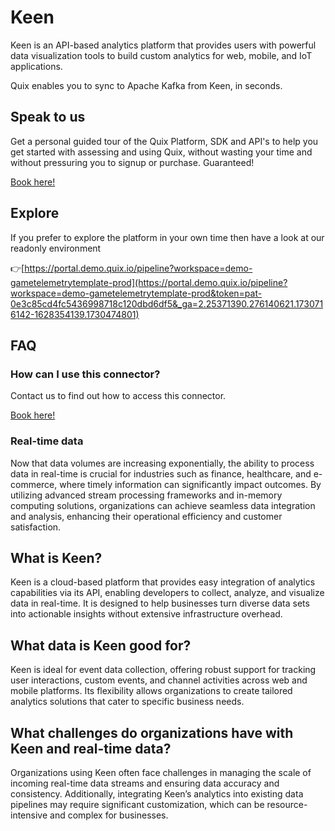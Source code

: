 <!--[tech-name]-->
# Keen

<!--[ai-blurb-about-tech]-->
Keen is an API-based analytics platform that provides users with powerful data visualization tools to build custom analytics for web, mobile, and IoT applications.

Quix enables you to sync to Apache Kafka <span id="to_or_from">from</span> <span id="techname">Keen</span>, in seconds.

## Speak to us

Get a personal guided tour of the Quix Platform, SDK and API's to help you get started with assessing and using Quix, without wasting your time and without pressuring you to signup or purchase. Guaranteed!

[Book here!](https://quix.io/book-a-demo)

## Explore

If you prefer to explore the platform in your own time then have a look at our readonly environment

👉[https://portal.demo.quix.io/pipeline?workspace=demo-gametelemetrytemplate-prod](https://portal.demo.quix.io/pipeline?workspace=demo-gametelemetrytemplate-prod&token=pat-0e3c85cd4fc5436998718c120dbd6df5&_ga=2.25371390.276140621.1730716142-1628354139.1730474801)

## FAQ 

### How can I use this connector?

Contact us to find out how to access this connector.

[Book here!](https://quix.io/book-a-demo)

### Real-time data

Now that data volumes are increasing exponentially, the ability to process data in real-time is crucial for industries such as finance, healthcare, and e-commerce, where timely information can significantly impact outcomes. By utilizing advanced stream processing frameworks and in-memory computing solutions, organizations can achieve seamless data integration and analysis, enhancing their operational efficiency and customer satisfaction.

## What is <span id="techname">Keen</span>?

<!--[tech-seo-text]-->
Keen is a cloud-based platform that provides easy integration of analytics capabilities via its API, enabling developers to collect, analyze, and visualize data in real-time. It is designed to help businesses turn diverse data sets into actionable insights without extensive infrastructure overhead.

## What data is <span id="techname">Keen</span> good for?

<!--[tech-data-seo-text]-->
Keen is ideal for event data collection, offering robust support for tracking user interactions, custom events, and channel activities across web and mobile platforms. Its flexibility allows organizations to create tailored analytics solutions that cater to specific business needs.

## What challenges do organizations have with <span id="techname">Keen</span> and real-time data?

<!--[tech-challenges-seo-text]-->
Organizations using Keen often face challenges in managing the scale of incoming real-time data streams and ensuring data accuracy and consistency. Additionally, integrating Keen’s analytics into existing data pipelines may require significant customization, which can be resource-intensive and complex for businesses.